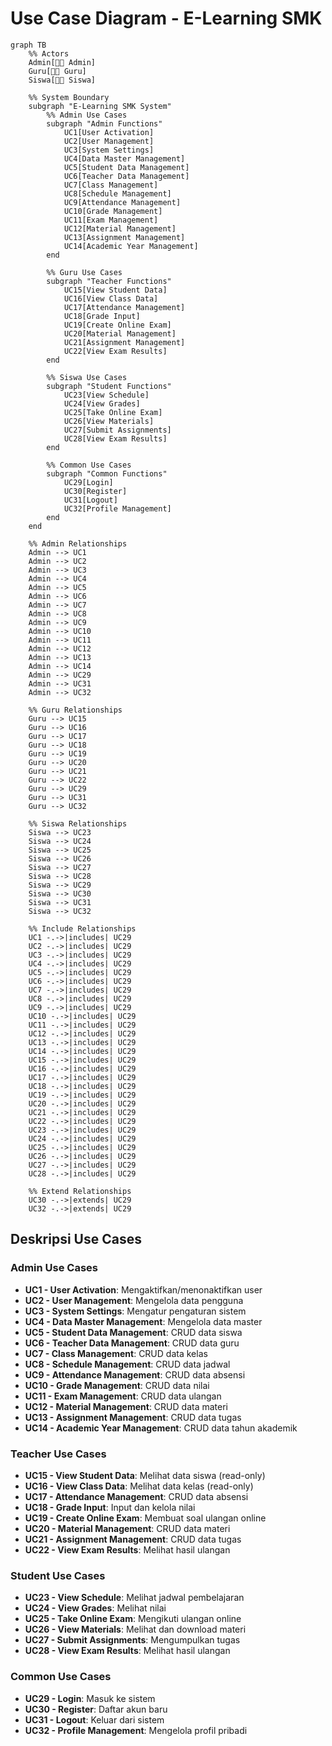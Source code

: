 # Use Case Diagram - E-Learning SMK

```mermaid
graph TB
    %% Actors
    Admin[👨‍💼 Admin]
    Guru[👨‍🏫 Guru]
    Siswa[👨‍🎓 Siswa]
    
    %% System Boundary
    subgraph "E-Learning SMK System"
        %% Admin Use Cases
        subgraph "Admin Functions"
            UC1[User Activation]
            UC2[User Management]
            UC3[System Settings]
            UC4[Data Master Management]
            UC5[Student Data Management]
            UC6[Teacher Data Management]
            UC7[Class Management]
            UC8[Schedule Management]
            UC9[Attendance Management]
            UC10[Grade Management]
            UC11[Exam Management]
            UC12[Material Management]
            UC13[Assignment Management]
            UC14[Academic Year Management]
        end
        
        %% Guru Use Cases
        subgraph "Teacher Functions"
            UC15[View Student Data]
            UC16[View Class Data]
            UC17[Attendance Management]
            UC18[Grade Input]
            UC19[Create Online Exam]
            UC20[Material Management]
            UC21[Assignment Management]
            UC22[View Exam Results]
        end
        
        %% Siswa Use Cases
        subgraph "Student Functions"
            UC23[View Schedule]
            UC24[View Grades]
            UC25[Take Online Exam]
            UC26[View Materials]
            UC27[Submit Assignments]
            UC28[View Exam Results]
        end
        
        %% Common Use Cases
        subgraph "Common Functions"
            UC29[Login]
            UC30[Register]
            UC31[Logout]
            UC32[Profile Management]
        end
    end
    
    %% Admin Relationships
    Admin --> UC1
    Admin --> UC2
    Admin --> UC3
    Admin --> UC4
    Admin --> UC5
    Admin --> UC6
    Admin --> UC7
    Admin --> UC8
    Admin --> UC9
    Admin --> UC10
    Admin --> UC11
    Admin --> UC12
    Admin --> UC13
    Admin --> UC14
    Admin --> UC29
    Admin --> UC31
    Admin --> UC32
    
    %% Guru Relationships
    Guru --> UC15
    Guru --> UC16
    Guru --> UC17
    Guru --> UC18
    Guru --> UC19
    Guru --> UC20
    Guru --> UC21
    Guru --> UC22
    Guru --> UC29
    Guru --> UC31
    Guru --> UC32
    
    %% Siswa Relationships
    Siswa --> UC23
    Siswa --> UC24
    Siswa --> UC25
    Siswa --> UC26
    Siswa --> UC27
    Siswa --> UC28
    Siswa --> UC29
    Siswa --> UC30
    Siswa --> UC31
    Siswa --> UC32
    
    %% Include Relationships
    UC1 -.->|includes| UC29
    UC2 -.->|includes| UC29
    UC3 -.->|includes| UC29
    UC4 -.->|includes| UC29
    UC5 -.->|includes| UC29
    UC6 -.->|includes| UC29
    UC7 -.->|includes| UC29
    UC8 -.->|includes| UC29
    UC9 -.->|includes| UC29
    UC10 -.->|includes| UC29
    UC11 -.->|includes| UC29
    UC12 -.->|includes| UC29
    UC13 -.->|includes| UC29
    UC14 -.->|includes| UC29
    UC15 -.->|includes| UC29
    UC16 -.->|includes| UC29
    UC17 -.->|includes| UC29
    UC18 -.->|includes| UC29
    UC19 -.->|includes| UC29
    UC20 -.->|includes| UC29
    UC21 -.->|includes| UC29
    UC22 -.->|includes| UC29
    UC23 -.->|includes| UC29
    UC24 -.->|includes| UC29
    UC25 -.->|includes| UC29
    UC26 -.->|includes| UC29
    UC27 -.->|includes| UC29
    UC28 -.->|includes| UC29
    
    %% Extend Relationships
    UC30 -.->|extends| UC29
    UC32 -.->|extends| UC29
```

## Deskripsi Use Cases

### Admin Use Cases
- **UC1 - User Activation**: Mengaktifkan/menonaktifkan user
- **UC2 - User Management**: Mengelola data pengguna
- **UC3 - System Settings**: Mengatur pengaturan sistem
- **UC4 - Data Master Management**: Mengelola data master
- **UC5 - Student Data Management**: CRUD data siswa
- **UC6 - Teacher Data Management**: CRUD data guru
- **UC7 - Class Management**: CRUD data kelas
- **UC8 - Schedule Management**: CRUD data jadwal
- **UC9 - Attendance Management**: CRUD data absensi
- **UC10 - Grade Management**: CRUD data nilai
- **UC11 - Exam Management**: CRUD data ulangan
- **UC12 - Material Management**: CRUD data materi
- **UC13 - Assignment Management**: CRUD data tugas
- **UC14 - Academic Year Management**: CRUD data tahun akademik

### Teacher Use Cases
- **UC15 - View Student Data**: Melihat data siswa (read-only)
- **UC16 - View Class Data**: Melihat data kelas (read-only)
- **UC17 - Attendance Management**: CRUD data absensi
- **UC18 - Grade Input**: Input dan kelola nilai
- **UC19 - Create Online Exam**: Membuat soal ulangan online
- **UC20 - Material Management**: CRUD data materi
- **UC21 - Assignment Management**: CRUD data tugas
- **UC22 - View Exam Results**: Melihat hasil ulangan

### Student Use Cases
- **UC23 - View Schedule**: Melihat jadwal pembelajaran
- **UC24 - View Grades**: Melihat nilai
- **UC25 - Take Online Exam**: Mengikuti ulangan online
- **UC26 - View Materials**: Melihat dan download materi
- **UC27 - Submit Assignments**: Mengumpulkan tugas
- **UC28 - View Exam Results**: Melihat hasil ulangan

### Common Use Cases
- **UC29 - Login**: Masuk ke sistem
- **UC30 - Register**: Daftar akun baru
- **UC31 - Logout**: Keluar dari sistem
- **UC32 - Profile Management**: Mengelola profil pribadi

